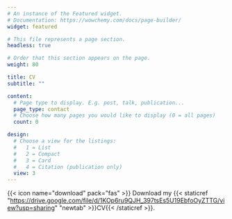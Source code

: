 ```yaml
---
# An instance of the Featured widget.
# Documentation: https://wowchemy.com/docs/page-builder/
widget: featured

# This file represents a page section.
headless: true

# Order that this section appears on the page.
weight: 80

title: CV
subtitle: ""

content:
  # Page type to display. E.g. post, talk, publication...
  page_type: contact
  # Choose how many pages you would like to display (0 = all pages)
  count: 0

design:
  # Choose a view for the listings:
  #   1 = List
  #   2 = Compact
  #   3 = Card
  #   4 = Citation (publication only)
  view: 3
---
```


{{< icon name="download" pack="fas" >}} Download my {{< staticref "https://drive.google.com/file/d/1KOp6ru9QJH_397tsEs5U19EbfoOyZTTG/view?usp=sharing" "newtab" >}}CV{{< /staticref >}}.
